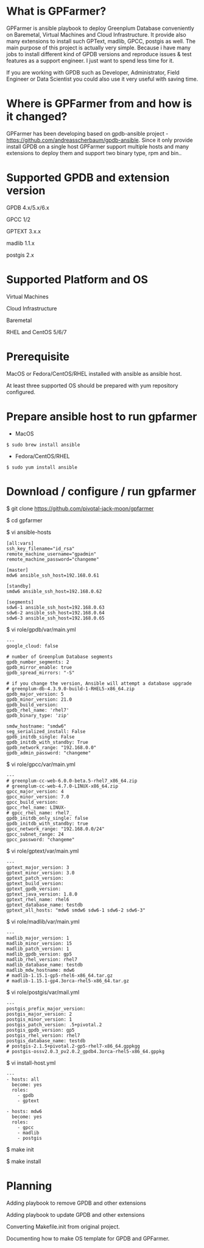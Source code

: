 # What is GPFarmer?
GPFarmer is ansible playbook to deploy Greenplum Database conveniently on Baremetal, Virtual Machines and Cloud Infrastructure.
It provide also many extensions to install such GPText, madlib, GPCC, postgis as well. The main purpose of this project is actually
very simple. Because i have many jobs to install different kind of GPDB versions and reproduce issues & test features  as a support
engineer. I just want to spend less time for it.

If you are working with GPDB such as Developer, Administrator, Field Engineer or Data Scientist you could also use it very useful with
saving time.

# Where is GPFarmer from and how is it changed?
GPFarmer has been developing based on gpdb-ansible project - https://github.com/andreasscherbaum/gpdb-ansible.
Since it only provide install GPDB on a single host GPFarmer support multiple hosts and many extensions to deploy them and support two
binary type, rpm and bin..

# Supported GPDB and extension version
GPDB 4.x/5.x/6.x

GPCC 1/2

GPTEXT 3.x.x

madlib 1.1.x

postgis 2.x


# Supported Platform and OS
Virtual Machines

Cloud Infrastructure

Baremetal

RHEL and CentOS 5/6/7


# Prerequisite
MacOS or Fedora/CentOS/RHEL installed with ansible as ansible host.

At least three supported OS should be prepared with yum repository configured.


# Prepare ansible host to run gpfarmer
* MacOS
~~~
$ sudo brew install ansible
~~~

* Fedora/CentOS/RHEL
~~~
$ sudo yum install ansible
~~~


# Download / configure / run gpfarmer
$ git clone https://github.com/pivotal-jack-moon/gpfarmer

$ cd gpfarmer

$ vi ansible-hosts
~~~
[all:vars]
ssh_key_filename="id_rsa"
remote_machine_username="gpadmin"
remote_machine_password="changeme"

[master]
mdw6 ansible_ssh_host=192.168.0.61

[standby]
smdw6 ansible_ssh_host=192.168.0.62

[segments]
sdw6-1 ansible_ssh_host=192.168.0.63
sdw6-2 ansible_ssh_host=192.168.0.64
sdw6-3 ansible_ssh_host=192.168.0.65
~~~

$ vi role/gpdb/var/main.yml
~~~
---
google_cloud: false

# number of Greenplum Database segments
gpdb_number_segments: 2
gpdb_mirror_enable: true
gpdb_spread_mirrors: "-S"

# if you change the version, Ansible will attempt a database upgrade
# greenplum-db-4.3.9.0-build-1-RHEL5-x86_64.zip
gpdb_major_version: 5
gpdb_minor_version: 21.0
gpdb_build_version:
gpdb_rhel_name: 'rhel7'
gpdb_binary_type: 'zip'

smdw_hostname: "smdw6"
seg_serialized_install: False
gpdb_initdb_single: False
gpdb_initdb_with_standby: True
gpdb_network_range: "192.168.0.0"
gpdb_admin_password: "changeme"
~~~

$ vi role/gpcc/var/main.yml
~~~
---
# greenplum-cc-web-6.0.0-beta.5-rhel7_x86_64.zip
# greenplum-cc-web-4.7.0-LINUX-x86_64.zip
gpcc_major_version: 4
gpcc_minor_version: 7.0
gpcc_build_version:
gpcc_rhel_name: LINUX-
# gpcc_rhel_name: rhel7_
gpdb_initdb_only_single: false
gpdb_initdb_with_standby: true
gpcc_network_range: "192.168.0.0/24"
gpcc_subnet_range: 24
gpcc_password: "changeme"
~~~

$ vi role/gptext/var/main.yml
~~~
---
gptext_major_version: 3
gptext_minor_version: 3.0
gptext_patch_version:
gptext_build_version:
gptext_gpdb_version:
gptext_java_version: 1.8.0
gptext_rhel_name: rhel6
gptext_database_name: testdb
gptext_all_hosts: "mdw6 smdw6 sdw6-1 sdw6-2 sdw6-3"
~~~

$ vi role/madlib/var/main.yml
~~~
---
madlib_major_version: 1
madlib_minor_version: 15
madlib_patch_version: 1
madlib_gpdb_version: gp5
madlib_rhel_version: rhel7
madlib_database_name: testdb
madlib_mdw_hostname: mdw6
# madlib-1.15.1-gp5-rhel6-x86_64.tar.gz
# madlib-1.15.1-gp4.3orca-rhel5-x86_64.tar.gz
~~~

$ vi role/postgis/var/mail.yml
~~~
---
postgis_prefix_major_version:
postgis_major_version: 2
postgis_minor_version: 1
postgis_patch_version: .5+pivotal.2
postgis_gpdb_version: gp5
postgis_rhel_version: rhel7
postgis_database_name: testdb
# postgis-2.1.5+pivotal.2-gp5-rhel7-x86_64.gppkgg
# postgis-ossv2.0.3_pv2.0.2_gpdb4.3orca-rhel5-x86_64.gppkg
~~~

$ vi install-host.yml
~~~
---
- hosts: all
  become: yes
  roles:
    - gpdb
    - gptext

- hosts: mdw6
  become: yes
  roles:
    - gpcc
    - madlib
    - postgis
~~~

$ make init

$ make install


# Planning
Adding playbook to remove GPDB and other extensions

Adding playbook to update GPDB and other extensions

Converting Makefile.init from original project.

Documenting how to make OS template for GPDB and GPFarmer.

